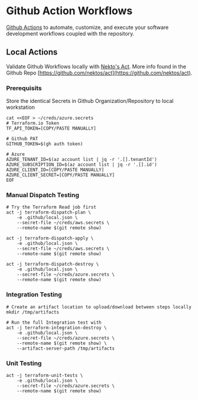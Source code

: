 # Github Action Workflows

[Github Actions](https://docs.github.com/en/actions) to automate, customize, and execute your software development workflows coupled with the repository.

## Local Actions

Validate Github Workflows locally with [Nekto's Act](https://nektosact.com/introduction.html). More info found in the Github Repo [https://github.com/nektos/act](https://github.com/nektos/act).

### Prerequisits

Store the identical Secrets in Github Organization/Repository to local workstation

```
cat <<EOF > ~/creds/azure.secrets
# Terraform.io Token
TF_API_TOKEN=[COPY/PASTE MANUALLY]

# Github PAT
GITHUB_TOKEN=$(gh auth token)

# Azure
AZURE_TENANT_ID=$(az account list | jq -r '.[].tenantId')
AZURE_SUBSCRIPTION_ID=$(az account list | jq -r '.[].id')
AZURE_CLIENT_ID=[COPY/PASTE MANUALLY]
AZURE_CLIENT_SECRET=[COPY/PASTE MANUALLY]
EOF
```

### Manual Dispatch Testing

```
# Try the Terraform Read job first
act -j terraform-dispatch-plan \
    -e .github/local.json \
    --secret-file ~/creds/aws.secrets \
    --remote-name $(git remote show)

act -j terraform-dispatch-apply \
    -e .github/local.json \
    --secret-file ~/creds/aws.secrets \
    --remote-name $(git remote show)

act -j terraform-dispatch-destroy \
    -e .github/local.json \
    --secret-file ~/creds/azure.secrets \
    --remote-name $(git remote show)
```

### Integration Testing

```
# Create an artifact location to upload/download between steps locally
mkdir /tmp/artifacts

# Run the full Integration test with
act -j terraform-integration-destroy \
    -e .github/local.json \
    --secret-file ~/creds/azure.secrets \
    --remote-name $(git remote show) \
    --artifact-server-path /tmp/artifacts
```

### Unit Testing

```
act -j terraform-unit-tests \
    -e .github/local.json \
    --secret-file ~/creds/azure.secrets \
    --remote-name $(git remote show)
```